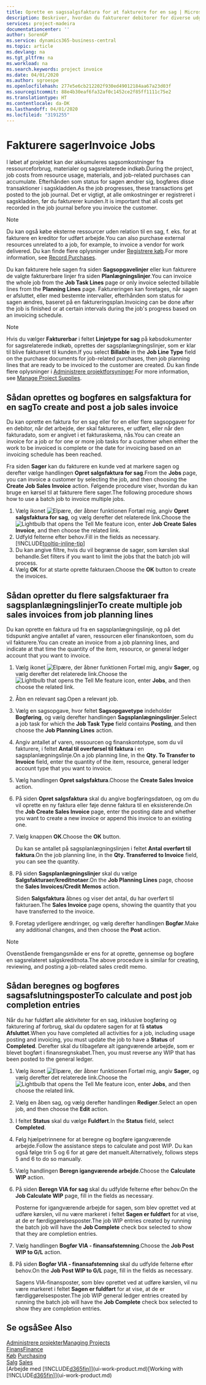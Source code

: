 ```yaml
---
title: Oprette en sagssalgsfaktura for at fakturere for en sag | Microsoft Docs
description: Beskriver, hvordan du fakturerer debitorer for diverse udgifter, efterhånden som et projekt skrider frem.
services: project-madeira
documentationcenter: ''
author: SorenGP
ms.service: dynamics365-business-central
ms.topic: article
ms.devlang: na
ms.tgt_pltfrm: na
ms.workload: na
ms.search.keywords: project invoice
ms.date: 04/01/2020
ms.author: sgroespe
ms.openlocfilehash: 277e5e6cb212202f930ed49012184aa67a23d03f
ms.sourcegitcommit: 88e4b30eaf6fa32af0c1452ce2f85ff1111c75e2
ms.translationtype: HT
ms.contentlocale: da-DK
ms.lasthandoff: 04/01/2020
ms.locfileid: "3191255"
---
```

# <a name="invoice-jobs"></a><span data-ttu-id="9e8d0-103">Fakturere sager</span><span class="sxs-lookup"><span data-stu-id="9e8d0-103">Invoice Jobs</span></span>
<span data-ttu-id="9e8d0-104">I løbet af projektet kan der akkumuleres sagsomkostninger fra ressourceforbrug, materialer og sagsrelaterede indkøb.</span><span class="sxs-lookup"><span data-stu-id="9e8d0-104">During the project, job costs from resource usage, materials, and job-related purchases can accumulate.</span></span> <span data-ttu-id="9e8d0-105">Efterhånden som status for sagen ændrer sig, bogføres disse transaktioner i sagskladden.</span><span class="sxs-lookup"><span data-stu-id="9e8d0-105">As the job progresses, these transactions get posted to the job journal.</span></span> <span data-ttu-id="9e8d0-106">Det er vigtigt, at alle omkostninger er registreret i sagskladden, før du fakturerer kunden.</span><span class="sxs-lookup"><span data-stu-id="9e8d0-106">It is important that all costs get recorded in the job journal before you invoice the customer.</span></span>

> [!NOTE]
> <span data-ttu-id="9e8d0-107">Du kan også købe eksterne ressourcer uden relation til en sag, f. eks. for at fakturere en kreditor for udført arbejde.</span><span class="sxs-lookup"><span data-stu-id="9e8d0-107">You can also purchase external resources unrelated to a job, for example, to invoice a vendor for work delivered.</span></span> <span data-ttu-id="9e8d0-108">Du kan finde flere oplysninger under [Registrere køb](purchasing-how-record-purchases.md).</span><span class="sxs-lookup"><span data-stu-id="9e8d0-108">For more information, see [Record Purchases](purchasing-how-record-purchases.md).</span></span>

<span data-ttu-id="9e8d0-109">Du kan fakturere hele sagen fra siden **Sagsopgavelinjer** eller kun fakturere de valgte fakturerbare linjer fra siden **Planlægningslinjer**.</span><span class="sxs-lookup"><span data-stu-id="9e8d0-109">You can invoice the whole job from the **Job Task Lines** page or only invoice selected billable lines from the **Planning Lines** page.</span></span> <span data-ttu-id="9e8d0-110">Faktureringen kan foretages, når sagen er afsluttet, eller med bestemte intervaller, efterhånden som status for sagen ændres, baseret på en faktureringsplan.</span><span class="sxs-lookup"><span data-stu-id="9e8d0-110">Invoicing can be done after the job is finished or at certain intervals during the job's progress based on an invoicing schedule.</span></span>

> [!NOTE]  
>   <span data-ttu-id="9e8d0-111">Hvis du vælger **Fakturerbar** i feltet **Linjetype for sag** på købsdokumenter for sagsrelaterede indkøb, oprettes der sagsplanlægningslinjer, som er klar til blive faktureret til kunden.</span><span class="sxs-lookup"><span data-stu-id="9e8d0-111">If you select **Billable** in the **Job Line Type** field on the purchase documents for job-related purchases, then job planning lines that are ready to be invoiced to the customer are created.</span></span> <span data-ttu-id="9e8d0-112">Du kan finde flere oplysninger i [Administrere projektforsyninger](projects-how-manage-project-supplies.md).</span><span class="sxs-lookup"><span data-stu-id="9e8d0-112">For more information, see [Manage Project Supplies](projects-how-manage-project-supplies.md).</span></span>

## <a name="to-create-and-post-a-job-sales-invoice"></a><span data-ttu-id="9e8d0-113">Sådan oprettes og bogføres en salgsfaktura for en sag</span><span class="sxs-lookup"><span data-stu-id="9e8d0-113">To create and post a job sales invoice</span></span>
<span data-ttu-id="9e8d0-114">Du kan oprette en faktura for en sag eller for en eller flere sagsopgaver for en debitor, når det arbejde, der skal faktureres, er udført, eller når den fakturadato, som er angivet i et fakturaskema, nås.</span><span class="sxs-lookup"><span data-stu-id="9e8d0-114">You can create an invoice for a job or for one or more job tasks for a customer when either the work to be invoiced is complete or the date for invoicing based on an invoicing schedule has been reached.</span></span>

<span data-ttu-id="9e8d0-115">Fra siden **Sager** kan du fakturere en kunde ved at markere sagen og derefter vælge handlingen **Opret salgsfaktura for sag**.</span><span class="sxs-lookup"><span data-stu-id="9e8d0-115">From the **Jobs** page, you can invoice a customer by selecting the job, and then choosing the **Create Job Sales Invoice** action.</span></span> <span data-ttu-id="9e8d0-116">Følgende procedure viser, hvordan du kan bruge en kørsel til at fakturere flere sager.</span><span class="sxs-lookup"><span data-stu-id="9e8d0-116">The following procedure shows how to use a batch job to invoice multiple jobs.</span></span>  

1. <span data-ttu-id="9e8d0-117">Vælg ikonet ![Elpære, der åbner funktionen Fortæl mig](media/ui-search/search_small.png "Fortæl mig, hvad du vil foretage dig"), angiv **Opret salgsfaktura for sag**, og vælg derefter det relaterede link.</span><span class="sxs-lookup"><span data-stu-id="9e8d0-117">Choose the ![Lightbulb that opens the Tell Me feature](media/ui-search/search_small.png "Tell me what you want to do") icon, enter **Job Create Sales Invoice**, and then choose the related link.</span></span>  
2. <span data-ttu-id="9e8d0-118">Udfyld felterne efter behov.</span><span class="sxs-lookup"><span data-stu-id="9e8d0-118">Fill in the fields as necessary.</span></span> [!INCLUDE[tooltip-inline-tip](includes/tooltip-inline-tip_md.md)]
3. <span data-ttu-id="9e8d0-119">Du kan angive filtre, hvis du vil begrænse de sager, som kørslen skal behandle.</span><span class="sxs-lookup"><span data-stu-id="9e8d0-119">Set filters if you want to limit the jobs that the batch job will process.</span></span>
4. <span data-ttu-id="9e8d0-120">Vælg **OK** for at starte oprette fakturaen.</span><span class="sxs-lookup"><span data-stu-id="9e8d0-120">Choose the **OK** button to create the invoices.</span></span>  

## <a name="to-create-multiple-job-sales-invoices-from-job-planning-lines"></a><span data-ttu-id="9e8d0-121">Sådan opretter du flere salgsfakturaer fra sagsplanlægningslinjer</span><span class="sxs-lookup"><span data-stu-id="9e8d0-121">To create multiple job sales invoices from job planning lines</span></span>
<span data-ttu-id="9e8d0-122">Du kan oprette en faktura ud fra en sagsplanlægningslinje, og på det tidspunkt angive antallet af varen, ressourcen eller finanskontoen, som du vil fakturere.</span><span class="sxs-lookup"><span data-stu-id="9e8d0-122">You can create an invoice from a job planning lines, and indicate at that time the quantity of the item, resource, or general ledger account that you want to invoice.</span></span>

1. <span data-ttu-id="9e8d0-123">Vælg ikonet ![Elpære, der åbner funktionen Fortæl mig](media/ui-search/search_small.png "Fortæl mig, hvad du vil foretage dig"), angiv **Sager**, og vælg derefter det relaterede link.</span><span class="sxs-lookup"><span data-stu-id="9e8d0-123">Choose the ![Lightbulb that opens the Tell Me feature](media/ui-search/search_small.png "Tell me what you want to do") icon, enter **Jobs**, and then choose the related link.</span></span>
2. <span data-ttu-id="9e8d0-124">Åbn en relevant sag.</span><span class="sxs-lookup"><span data-stu-id="9e8d0-124">Open a relevant job.</span></span>
3. <span data-ttu-id="9e8d0-125">Vælg en sagsopgave, hvor feltet **Sagsopgavetype** indeholder **Bogføring**, og vælg derefter handlingen **Sagsplanlægningslinjer**.</span><span class="sxs-lookup"><span data-stu-id="9e8d0-125">Select a job task for which the **Job Task Type** field contains **Posting**, and then choose the **Job Planning Lines** action.</span></span>  
4. <span data-ttu-id="9e8d0-126">Angiv antallet af varen, ressourcen og finanskontotype, som du vil fakturere, i feltet **Antal til overførsel til faktura** i en sagsplanlægningslinje.</span><span class="sxs-lookup"><span data-stu-id="9e8d0-126">On a job planning line, in the **Qty. To Transfer to Invoice** field, enter the quantity of the item, resource, general ledger account type that you want to invoice.</span></span>  
5. <span data-ttu-id="9e8d0-127">Vælg handlingen **Opret salgsfaktura**.</span><span class="sxs-lookup"><span data-stu-id="9e8d0-127">Choose the **Create Sales Invoice** action.</span></span>
6. <span data-ttu-id="9e8d0-128">På siden **Opret salgsfaktura** skal du angive bogføringsdatoen, og om du vil oprette en ny faktura eller føje denne faktura til en eksisterende.</span><span class="sxs-lookup"><span data-stu-id="9e8d0-128">On the **Job Create Sales Invoice** page, enter the posting date and whether you want to create a new invoice or append this invoice to an existing one.</span></span>
7. <span data-ttu-id="9e8d0-129">Vælg knappen **OK**.</span><span class="sxs-lookup"><span data-stu-id="9e8d0-129">Choose the **OK** button.</span></span>  

    <span data-ttu-id="9e8d0-130">Du kan se antallet på sagsplanlægningslinjen i feltet **Antal overført til faktura**.</span><span class="sxs-lookup"><span data-stu-id="9e8d0-130">On the job planning line, in the **Qty. Transferred to Invoice** field, you can see the quantity.</span></span>
8. <span data-ttu-id="9e8d0-131">På siden **Sagsplanlægningslinjer** skal du vælge **Salgsfakturaer/kreditnotaer**.</span><span class="sxs-lookup"><span data-stu-id="9e8d0-131">On the **Job Planning Lines** page, choose the **Sales Invoices/Credit Memos** action.</span></span>

    <span data-ttu-id="9e8d0-132">Siden **Salgsfaktura** åbnes og viser det antal, du har overført til fakturaen.</span><span class="sxs-lookup"><span data-stu-id="9e8d0-132">The **Sales Invoice** page opens, showing the quantity that you have transferred to the invoice.</span></span>  
9. <span data-ttu-id="9e8d0-133">Foretag yderligere ændringer, og vælg derefter handlingen **Bogfør**.</span><span class="sxs-lookup"><span data-stu-id="9e8d0-133">Make any additional changes, and then choose the **Post** action.</span></span>

> [!NOTE]  
>   <span data-ttu-id="9e8d0-134">Ovenstående fremgangsmåde er ens for at oprette, gennemse og bogføre en sagsrelateret salgskreditnota.</span><span class="sxs-lookup"><span data-stu-id="9e8d0-134">The above procedure is similar for creating, reviewing, and posting a job-related sales credit memo.</span></span>

## <a name="to-calculate-and-post-job-completion-entries"></a><span data-ttu-id="9e8d0-135">Sådan beregnes og bogføres sagsafslutningsposter</span><span class="sxs-lookup"><span data-stu-id="9e8d0-135">To calculate and post job completion entries</span></span>
<span data-ttu-id="9e8d0-136">Når du har fuldført alle aktiviteter for en sag, inklusive bogføring og fakturering af forbrug, skal du opdatere sagen for at få **status** **Afsluttet**.</span><span class="sxs-lookup"><span data-stu-id="9e8d0-136">When you have completed all activities for a job, including usage posting and invoicing, you must update the job to have a **Status** of **Completed**.</span></span> <span data-ttu-id="9e8d0-137">Derefter skal du tilbageføre alt igangværende arbejde, som er blevet bogført i finansregnskabet.</span><span class="sxs-lookup"><span data-stu-id="9e8d0-137">Then, you must reverse any WIP that has been posted to the general ledger.</span></span>

1. <span data-ttu-id="9e8d0-138">Vælg ikonet ![Elpære, der åbner funktionen Fortæl mig](media/ui-search/search_small.png "Fortæl mig, hvad du vil foretage dig"), angiv **Sager**, og vælg derefter det relaterede link.</span><span class="sxs-lookup"><span data-stu-id="9e8d0-138">Choose the ![Lightbulb that opens the Tell Me feature](media/ui-search/search_small.png "Tell me what you want to do") icon, enter **Jobs**, and then choose the related link.</span></span>  
2. <span data-ttu-id="9e8d0-139">Vælg en åben sag, og vælg derefter handlingen **Rediger**.</span><span class="sxs-lookup"><span data-stu-id="9e8d0-139">Select an open job, and then choose the **Edit** action.</span></span>
3. <span data-ttu-id="9e8d0-140">I feltet **Status** skal du vælge **Fuldført**.</span><span class="sxs-lookup"><span data-stu-id="9e8d0-140">In the **Status** field, select **Completed**.</span></span>
4. <span data-ttu-id="9e8d0-141">Følg hjælpetrinnene for at beregne og bogføre igangværende arbejde.</span><span class="sxs-lookup"><span data-stu-id="9e8d0-141">Follow the assistance steps to calculate and post WIP.</span></span> <span data-ttu-id="9e8d0-142">Du kan også følge trin 5 og 6 for at gøre det manuelt.</span><span class="sxs-lookup"><span data-stu-id="9e8d0-142">Alternatively, follows steps 5 and 6 to do so manually.</span></span>  
5. <span data-ttu-id="9e8d0-143">Vælg handlingen **Beregn igangværende arbejde**.</span><span class="sxs-lookup"><span data-stu-id="9e8d0-143">Choose the **Calculate WIP** action.</span></span>
6. <span data-ttu-id="9e8d0-144">På siden **Beregn VIA for sag** skal du udfylde felterne efter behov.</span><span class="sxs-lookup"><span data-stu-id="9e8d0-144">On the **Job Calculate WIP** page, fill in the fields as necessary.</span></span>  

     <span data-ttu-id="9e8d0-145">Posterne for igangværende arbejde for sagen, som blev oprettet ved at udføre kørslen, vil nu være markeret i feltet **Sagen er fuldført** for at vise, at de er færdiggørelsesposter.</span><span class="sxs-lookup"><span data-stu-id="9e8d0-145">The job WIP entries created by running the batch job will have the **Job Complete** check box selected to show that they are completion entries.</span></span>  
7. <span data-ttu-id="9e8d0-146">Vælg handlingen **Bogfør VIA - finansafstemning**.</span><span class="sxs-lookup"><span data-stu-id="9e8d0-146">Choose the **Job Post WIP to G/L** action.</span></span>
8. <span data-ttu-id="9e8d0-147">På siden **Bogfør VIA - finansafstemning** skal du udfylde felterne efter behov.</span><span class="sxs-lookup"><span data-stu-id="9e8d0-147">On the **Job Post WIP to G/L** page, fill in the fields as necessary.</span></span>  

     <span data-ttu-id="9e8d0-148">Sagens VIA-finansposter, som blev oprettet ved at udføre kørslen, vil nu være markeret i feltet **Sagen er fuldført** for at vise, at de er færdiggørelsesposter.</span><span class="sxs-lookup"><span data-stu-id="9e8d0-148">The job WIP general ledger entries created by running the batch job will have the **Job Complete** check box selected to show they are completion entries.</span></span>

## <a name="see-also"></a><span data-ttu-id="9e8d0-149">Se også</span><span class="sxs-lookup"><span data-stu-id="9e8d0-149">See Also</span></span>
[<span data-ttu-id="9e8d0-150">Administrere projekter</span><span class="sxs-lookup"><span data-stu-id="9e8d0-150">Managing Projects</span></span>](projects-manage-projects.md)  
[<span data-ttu-id="9e8d0-151">Finans</span><span class="sxs-lookup"><span data-stu-id="9e8d0-151">Finance</span></span>](finance.md)  
<span data-ttu-id="9e8d0-152">[Køb](purchasing-manage-purchasing.md)       </span><span class="sxs-lookup"><span data-stu-id="9e8d0-152">[Purchasing](purchasing-manage-purchasing.md)       </span></span>  
<span data-ttu-id="9e8d0-153">[Salg](sales-manage-sales.md)    </span><span class="sxs-lookup"><span data-stu-id="9e8d0-153">[Sales](sales-manage-sales.md)    </span></span>  
<span data-ttu-id="9e8d0-154">[Arbejde med [!INCLUDE[d365fin](includes/d365fin_md.md)]](ui-work-product.md)</span><span class="sxs-lookup"><span data-stu-id="9e8d0-154">[Working with [!INCLUDE[d365fin](includes/d365fin_md.md)]](ui-work-product.md)</span></span>  
